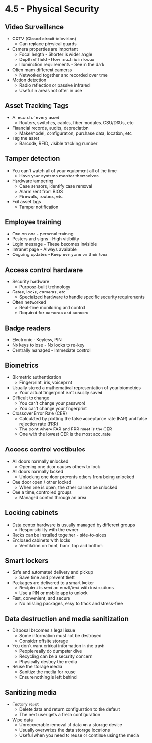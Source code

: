 # 4.5 - Physical Security
## Video Surveillance
- CCTV (Closed circuit television)
	- Can replace physical guards
- Camera properties are important
	- Focal length - Shorter is wider angle
	- Depth of field - How much is in focus
	- Illumination requirements - See in the dark
- Often many different cameras
	- Networked together and recorded over time
- Motion detection
	- Radio reflection or passive infrared
	- Useful in areas not often in use
## Asset Tracking Tags
- A record of every asset
	- Routers, switches, cables, fiber modules, CSU/DSUs, etc
- Financial records, audits, depreciation
	- Make/model, configuration, purchase data, location, etc
- Tag the asset
	- Barcode, RFID, visible tracking number
## Tamper detection
- You can't watch all of your equipment all of the time
	- Have your systems monitor themselves
- Hardware tampering
	- Case sensors, identify case removal
	- Alarm sent from BIOS
	- Firewalls, routers, etc
- Foil asset tags
	- Tamper notification
## Employee training
- One on one - personal training
- Posters and signs - High visibility
- Login message - These becomes invisible
- Intranet page - Always available
- Ongoing updates - Keep everyone on their toes
## Access control hardware
- Security hardware
	- Purpose-built technology
- Gates, locks, cameras, etc
	- Specialized hardware to handle specific security requirements
- Often networked
	- Real-time monitoring and control
	- Required for cameras and sensors
## Badge readers
- Electronic - Keyless, PIN
- No keys to lose - No locks to re-key
- Centrally managed - Immediate control
## Biometrics
- Biometric authentication
	- Fingerprint, iris, voiceprint
- Usually stored a mathematical  representation of your biometrics
	- Your actual fingerprint isn't usually saved
- Difficult to change
	- You can't change your password
	- You can't change your fingerprint
- Crossover Error Rate (CER)
	- Calculated by plotting the false acceptance rate (FAR) and false rejection rate (FRR)
	- The point where FAR and FRR meet is the CER
	- One with the lowest CER is the most accurate
## Access control vestibules
- All doors normally unlocked
	- Opening one door causes others to lock
- All doors normally locked
	- Unlocking one door prevents others from being unlocked
- One door open / other locked
	- When one is open, the other cannot be unlocked
- One a time, controlled groups
	- Managed control through an area
## Locking cabinets
- Data center hardware is usually managed by different groups
	- Responsibility with the owner
- Racks can be installed together - side-to-sides
- Enclosed cabinets with locks
	- Ventilation on front, back, top and bottom
## Smart lockers
- Safe and automated delivery and pickup
	- Save time and prevent theft
- Packages are delivered to a smart locker
	- Recipient is sent an email/text with instructions
	- Use a PIN or mobile app to unlock
- Fast, convenient, and secure
	- No missing packages, easy to track and stress-free
## Data destruction and media sanitization
- Disposal becomes a legal issue
	- Some information must not be destroyed
	- Consider offsite storage
- You don't want critical information in the trash
	- People really do dumpster dive
	- Recycling can be a security concern
	- Physically destroy the media
- Reuse the storage media
	- Sanitize the media for reuse
	- Ensure nothing is left behind
## Sanitizing media
- Factory reset
	- Delete data and return configuration to the default
	- The next user gets a fresh configuration
- Wipe data
	- Unrecoverable removal of data on a storage device
	- Usually overwrites the data storage locations
	- Useful when you need to reuse or continue using the media
